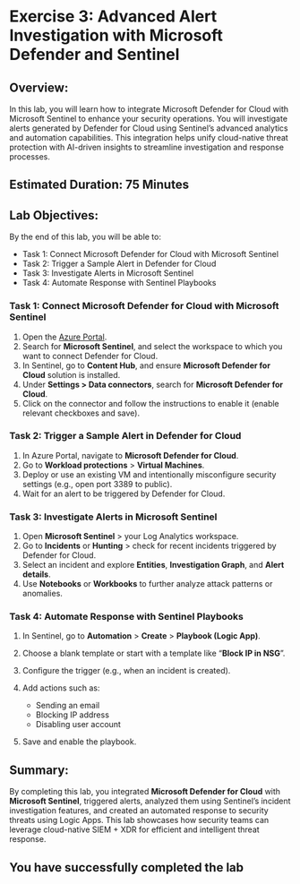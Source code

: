 # Exercise 3: Advanced Alert Investigation with Microsoft Defender and Sentinel 

## Overview:

In this lab, you will learn how to integrate Microsoft Defender for Cloud with Microsoft Sentinel to enhance your security operations. You will investigate alerts generated by Defender for Cloud using Sentinel’s advanced analytics and automation capabilities. This integration helps unify cloud-native threat protection with AI-driven insights to streamline investigation and response processes.

## Estimated Duration: 75 Minutes

## Lab Objectives:

By the end of this lab, you will be able to:

- Task 1: Connect Microsoft Defender for Cloud with Microsoft Sentinel
- Task 2: Trigger a Sample Alert in Defender for Cloud
- Task 3: Investigate Alerts in Microsoft Sentinel
- Task 4: Automate Response with Sentinel Playbooks

### Task 1: Connect Microsoft Defender for Cloud with Microsoft Sentinel

1. Open the [Azure Portal](https://portal.azure.com).
2. Search for **Microsoft Sentinel**, and select the workspace to which you want to connect Defender for Cloud.
3. In Sentinel, go to **Content Hub**, and ensure **Microsoft Defender for Cloud** solution is installed.
4. Under **Settings > Data connectors**, search for **Microsoft Defender for Cloud**.
5. Click on the connector and follow the instructions to enable it (enable relevant checkboxes and save).

### Task 2: Trigger a Sample Alert in Defender for Cloud

1. In Azure Portal, navigate to **Microsoft Defender for Cloud**.
2. Go to **Workload protections** > **Virtual Machines**.
3. Deploy or use an existing VM and intentionally misconfigure security settings (e.g., open port 3389 to public).
4. Wait for an alert to be triggered by Defender for Cloud.

### Task 3: Investigate Alerts in Microsoft Sentinel

1. Open **Microsoft Sentinel** > your Log Analytics workspace.
2. Go to **Incidents** or **Hunting** > check for recent incidents triggered by Defender for Cloud.
3. Select an incident and explore **Entities**, **Investigation Graph**, and **Alert details**.
4. Use **Notebooks** or **Workbooks** to further analyze attack patterns or anomalies.

### Task 4: Automate Response with Sentinel Playbooks

1. In Sentinel, go to **Automation** > **Create** > **Playbook (Logic App)**.
2. Choose a blank template or start with a template like “**Block IP in NSG**”.
3. Configure the trigger (e.g., when an incident is created).
4. Add actions such as:

   * Sending an email
   * Blocking IP address
   * Disabling user account

5. Save and enable the playbook.

## Summary:

By completing this lab, you integrated **Microsoft Defender for Cloud** with **Microsoft Sentinel**, triggered alerts, analyzed them using Sentinel’s incident investigation features, and created an automated response to security threats using Logic Apps. This lab showcases how security teams can leverage cloud-native SIEM + XDR for efficient and intelligent threat response.

## You have successfully completed the lab